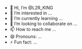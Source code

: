 - 👋 Hi, I’m @L2R_KING 
- 👀 I’m interested in ...
- 🌱 I’m currently learning ...
- 💞️ I’m looking to collaborate on ...
- 📫 How to reach me ...
- 😄 Pronouns: ...
- ⚡ Fun fact: ...

<!---
Ashishnisha/Ashishnisha is a ✨ special ✨ repository because its `README.md` (this file) appears on your GitHub profile.
You can click the Preview link to take a look at your changes.
--->
